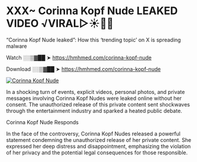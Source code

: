 # XXX~ Corinna Kopf Nude LEAKED VIDEO ️√VIRAL▷☀️👄💥

“Corinna Kopf Nude leaked”: How this ‘trending topic’ on X is spreading malware

Watch ░░▒▓██ ➤ https://hmhmed.com/corinna-kopf-nude

Download ░░▒▓██ ➤ https://hmhmed.com/corinna-kopf-nude

[![Corinna Kopf Nude](https://i.imgur.com/dJHk4Zq.gif)](https://hmhmed.com/corinna-kopf-nude)

In a shocking turn of events, explicit videos, personal photos, and private messages involving Corinna Kopf Nudes were leaked online without her consent. The unauthorized release of this private content sent shockwaves through the entertainment industry and sparked a heated public debate.

Corinna Kopf Nude Responds

In the face of the controversy, Corinna Kopf Nudes released a powerful statement condemning the unauthorized release of her private content. She expressed her deep distress and disappointment, emphasizing the violation of her privacy and the potential legal consequences for those responsible.